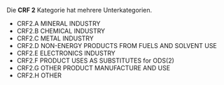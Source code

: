 Die **CRF 2** Kategorie hat mehrere Unterkategorien.

* CRF2.A MINERAL INDUSTRY
* CRF2.B CHEMICAL INDUSTRY
* CRF2.C METAL INDUSTRY
* CRF2.D NON-ENERGY PRODUCTS FROM FUELS AND SOLVENT USE
* CRF2.E ELECTRONICS INDUSTRY
* CRF2.F PRODUCT USES AS SUBSTITUTES for ODS(2)
* CRF2.G OTHER PRODUCT MANUFACTURE AND USE
* CRF2.H OTHER
